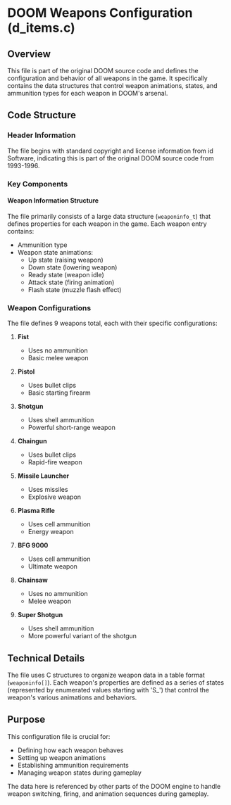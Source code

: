 # DOOM Weapons Configuration (d_items.c)

## Overview
This file is part of the original DOOM source code and defines the configuration and behavior of all weapons in the game. It specifically contains the data structures that control weapon animations, states, and ammunition types for each weapon in DOOM's arsenal.

## Code Structure

### Header Information
The file begins with standard copyright and license information from id Software, indicating this is part of the original DOOM source code from 1993-1996.

### Key Components

#### Weapon Information Structure
The file primarily consists of a large data structure (`weaponinfo_t`) that defines properties for each weapon in the game. Each weapon entry contains:
- Ammunition type
- Weapon state animations:
  - Up state (raising weapon)
  - Down state (lowering weapon)
  - Ready state (weapon idle)
  - Attack state (firing animation)
  - Flash state (muzzle flash effect)

### Weapon Configurations
The file defines 9 weapons total, each with their specific configurations:

1. **Fist**
   - Uses no ammunition
   - Basic melee weapon

2. **Pistol**
   - Uses bullet clips
   - Basic starting firearm

3. **Shotgun**
   - Uses shell ammunition
   - Powerful short-range weapon

4. **Chaingun**
   - Uses bullet clips
   - Rapid-fire weapon

5. **Missile Launcher**
   - Uses missiles
   - Explosive weapon

6. **Plasma Rifle**
   - Uses cell ammunition
   - Energy weapon

7. **BFG 9000**
   - Uses cell ammunition
   - Ultimate weapon

8. **Chainsaw**
   - Uses no ammunition
   - Melee weapon

9. **Super Shotgun**
   - Uses shell ammunition
   - More powerful variant of the shotgun

## Technical Details
The file uses C structures to organize weapon data in a table format (`weaponinfo[]`). Each weapon's properties are defined as a series of states (represented by enumerated values starting with 'S_') that control the weapon's various animations and behaviors.

## Purpose
This configuration file is crucial for:
- Defining how each weapon behaves
- Setting up weapon animations
- Establishing ammunition requirements
- Managing weapon states during gameplay

The data here is referenced by other parts of the DOOM engine to handle weapon switching, firing, and animation sequences during gameplay.
